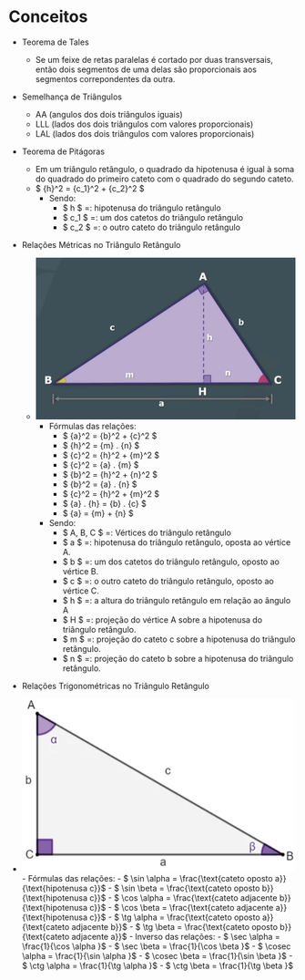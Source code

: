 # Conceitos

- Teorema de Tales
    - Se um feixe de retas paralelas é cortado por duas transversais, então dois segmentos de uma delas são proporcionais aos segmentos correpondentes da outra.

- Semelhança de Triângulos
    - AA  (angulos dos dois triângulos iguais)
    - LLL (lados dos dois triângulos com valores proporcionais)
    - LAL (lados dos dois triângulos com valores proporcionais)

- Teorema de Pitágoras
    - Em um triângulo retângulo, o quadrado da hipotenusa é igual à soma do quadrado do primeiro cateto com o quadrado do segundo cateto.
    - $ {h}^2 = {c_1}^2 + {c_2}^2 $
        - Sendo:
            - $ h $ =: hipotenusa do triângulo retângulo
            - $ c_1 $ =: um dos catetos do triângulo retângulo
            - $ c_2 $ =: o outro cateto do triângulo retângulo

- Relações Métricas no Triângulo Retângulo
    - ![](img/relacoes-metricas-triangulo-retangulo.png)
        - Fórmulas das relações:
            - $ {a}^2 = {b}^2 + {c}^2 $
            - $ {h}^2 = {m} . {n} $
            - $ {c}^2 = {h}^2 + {m}^2 $
            - $ {c}^2 = {a} . {m} $
            - $ {b}^2 = {h}^2 + {n}^2 $
            - $ {b}^2 = {a} . {n} $
            - $ {c}^2 = {h}^2 + {m}^2 $
            - $ {a} . {h} = {b} . {c} $
            - $ {a} = {m} + {n} $
        - Sendo:
            - $ A, B, C $ =: Vértices do triângulo retângulo
            - $ a $ =: hipotenusa do triângulo retângulo, oposta ao vértice A.
            - $ b $ =: um dos catetos do triângulo retângulo, oposto ao vértice B.
            - $ c $ =: o outro cateto do triângulo retângulo, oposto ao vértice C.
            - $ h $ =: a altura do triângulo retângulo em relação ao ângulo A
            - $ H $ =: projeção do vértice A sobre a hipotenusa do triângulo retângulo.
            - $ m $ =: projeção do cateto c sobre a hipotenusa do triângulo retângulo.
            - $ n $ =: projeção do cateto b sobre a hipotenusa do triângulo retângulo.

- Relações Trigonométricas no Triângulo Retângulo
- ![](img/relacoes-trigonometricas-triangulo-retangulo.png)
        - Fórmulas das relações:
            - $ \sin \alpha = \frac{\text{cateto oposto a}}{\text{hipotenusa c}}$
            - $ \sin \beta = \frac{\text{cateto oposto b}}{\text{hipotenusa c}}$
            - $ \cos \alpha = \frac{\text{cateto adjacente b}}{\text{hipotenusa c}}$
            - $ \cos \beta = \frac{\text{cateto adjacente a}}{\text{hipotenusa c}}$
            - $ \tg \alpha = \frac{\text{cateto oposto a}}{\text{cateto adjacente b}}$
            - $ \tg \beta = \frac{\text{cateto oposto b}}{\text{cateto adjacente a}}$
        - Inverso das relações:
            - $ \sec \alpha = \frac{1}{\cos \alpha }$
            - $ \sec \beta = \frac{1}{\cos \beta }$
            - $ \cosec \alpha = \frac{1}{\sin \alpha }$
            - $ \cosec \beta = \frac{1}{\sin \beta }$
            - $ \ctg \alpha = \frac{1}{\tg \alpha }$
            - $ \ctg \beta = \frac{1}{\tg \beta }$    

